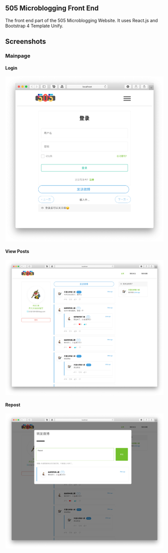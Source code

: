 ## 505 Microblogging Front End

The front end part of the 505 Microblogging Website. It uses React.js and  Bootstrap 4 Template Unify.

## Screenshots

### Mainpage

#### Login

![login](screenshots/login.png)

#### View Posts

![posts](screenshots/posts.png)

#### Repost

![repost](screenshots/repost.png)
